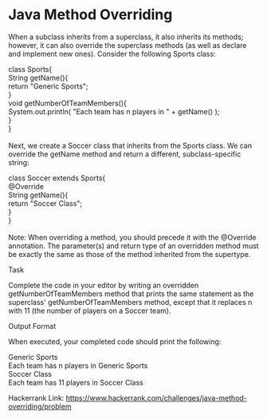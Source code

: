 # Java Method Overriding

When a subclass inherits from a superclass, it also inherits its methods; however, it can also override the superclass methods (as well as declare and implement new ones). Consider the following Sports class:

class Sports{ <br>
    String getName(){ <br>
        return "Generic Sports"; <br>
    } <br>
    void getNumberOfTeamMembers(){ <br>
        System.out.println( "Each team has n players in " + getName() ); <br>
    } <br>
} <br><br>
Next, we create a Soccer class that inherits from the Sports class. We can override the getName method and return a different, subclass-specific string:

class Soccer extends Sports{ <br>
    @Override <br>
    String getName(){ <br>
        return "Soccer Class"; <br>
    } <br>
} <br><br>
Note: When overriding a method, you should precede it with the @Override annotation. The parameter(s) and return type of an overridden method must be exactly the same as those of the method inherited from the supertype.

Task

Complete the code in your editor by writing an overridden getNumberOfTeamMembers method that prints the same statement as the superclass' getNumberOfTeamMembers method, except that it replaces n with 11 (the number of players on a Soccer team).

Output Format

When executed, your completed code should print the following:

Generic Sports <br>
Each team has n players in Generic Sports <br>
Soccer Class <br>
Each team has 11 players in Soccer Class <br>

Hackerrank Link: https://www.hackerrank.com/challenges/java-method-overriding/problem

